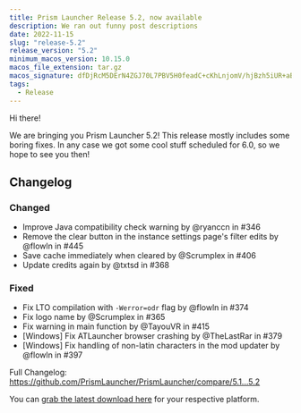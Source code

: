 ```yaml
---
title: Prism Launcher Release 5.2, now available
description: We ran out funny post descriptions
date: 2022-11-15
slug: "release-5.2"
release_version: "5.2"
minimum_macos_version: 10.15.0
macos_file_extension: tar.gz
macos_signature: dfDjRcM5DErN4ZGJ70L7PBV5H0feadC+cKhLnjomV/hjBzh5iUR+aBpXRZMfa1OJ+muf2QpWDLeSUBWFg9LgAg==
tags:
  - Release
---
```


Hi there!

We are bringing you Prism Launcher 5.2!
This release mostly includes some boring fixes. In any case we got some cool stuff scheduled for 6.0, so we hope to see you then!

## Changelog

### Changed

- Improve Java compatibility check warning by @ryanccn in #346
- Remove the clear button in the instance settings page's filter edits by @flowln in #445
- Save cache immediately when cleared by @Scrumplex in #406
- Update credits again by @txtsd in #368

### Fixed

- Fix LTO compilation with `-Werror=odr` flag by @flowln in #374
- Fix logo name by @Scrumplex in #365
- Fix warning in main function by @TayouVR in #415
- [Windows] Fix ATLauncher browser crashing by @TheLastRar in #379
- [Windows] Fix handling of non-latin characters in the mod updater by @flowln in #397

Full Changelog: <https://github.com/PrismLauncher/PrismLauncher/compare/5.1...5.2>

You can [grab the latest download here](https://prismlauncher.org/download/) for your respective platform.
